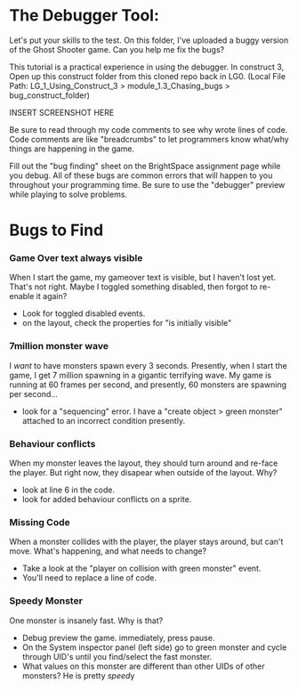 # The Debugger Tool:
Let's put your skills to the test. On this folder, I've uploaded a buggy version of the Ghost Shooter game. Can you help me fix the bugs? 

This tutorial is a practical experience in using the debugger. In construct 3, Open up this construct folder from this cloned repo back in LG0. (Local File Path: LG_1_Using_Construct_3 > module_1.3_Chasing_bugs > bug_construct_folder)

INSERT SCREENSHOT HERE


Be sure to read through my code comments to see why wrote lines of code. Code comments are like "breadcrumbs" to let programmers know what/why things are happening in the game. 

Fill out the "bug finding" sheet on the BrightSpace assignment page while you debug. All of these bugs are common errors that will happen to you throughout your programming time. Be sure to use the "debugger" preview while playing to solve problems. 

# Bugs to Find

### Game Over text always visible
When I start the game, my gameover text is visible, but I haven't lost yet. That's not right. Maybe I toggled something disabled, then forgot to re-enable it again?
* Look for toggled disabled events. 
* on the layout, check the properties for "is initially visible"

### 7million monster wave
I *want* to have monsters spawn every 3 seconds. Presently, when I start the game, I get 7 million spawning in a gigantic terrifying wave. My game is running at 60 frames per second, and presently, 60 monsters are spawning per second...
* look for a "sequencing" error. I have a "create object > green monster" attached to an incorrect condition presently.  

### Behaviour conflicts 
When my monster leaves the layout, they should turn around and re-face the player. But right now, they disapear when outside of the layout. Why?
* look at line 6 in the code. 
* look for added behaviour conflicts on a sprite. 

### Missing Code
When a monster collides with the player, the player stays around, but can't move. What's happening, and what needs to change? 
* Take a look at the "player on collision with green monster" event. 
* You'll need to replace a line of code. 

### Speedy Monster
One monster is insanely fast. Why is that? 
* Debug preview the game. immediately, press pause. 
* On the System inspector panel (left side) go to green monster and cycle through UID's until you find/select the fast monster. 
* What values on this monster are different than other UIDs of other monsters? He is pretty *speed*y
